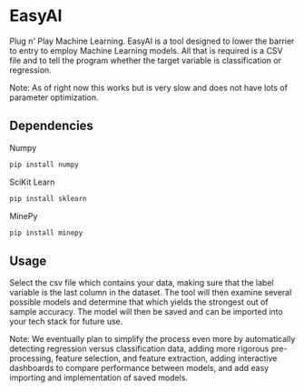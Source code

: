 # EasyAI

Plug n' Play Machine Learning. 
EasyAI is a tool designed to lower the barrier to entry to 
employ Machine Learning models. All that is required is a CSV 
file and to tell the program whether the target variable is 
classification or regression.

Note: As of right now this works but is very slow and does not
have lots of parameter optimization.


## Dependencies

Numpy
```bash
pip install numpy
```

SciKit Learn
```bash
pip install sklearn
```

MinePy
```bash
pip install minepy
```


## Usage
Select the csv file which contains your data, making sure that the 
label variable is the last column in the dataset. The tool will then 
examine several possible models and determine that which yields the 
strongest out of sample accuracy. The model will then be saved and 
can be imported into your tech stack for future use.

Note: We eventually plan to simplify the process even more by 
automatically detecting regression versus classification data, 
adding more rigorous pre-processing, feature selection, and feature 
extraction, adding interactive dashboards to compare performance 
between models, and add easy importing and implementation of saved 
models.
